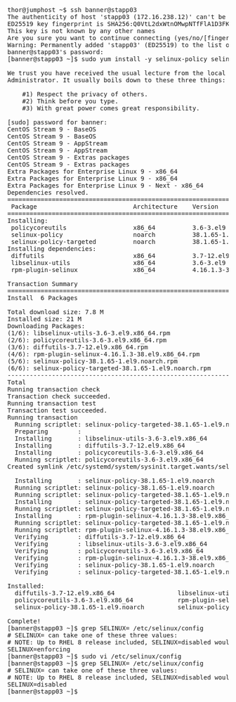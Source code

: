 <pre>
thor@jumphost ~$ ssh banner@stapp03
The authenticity of host 'stapp03 (172.16.238.12)' can't be established.
ED25519 key fingerprint is SHA256:Q0VtL2dxWtnOMwpNTfFlA1D3FK6tWFaplCU3PWe+ulQ.
This key is not known by any other names
Are you sure you want to continue connecting (yes/no/[fingerprint])? yes
Warning: Permanently added 'stapp03' (ED25519) to the list of known hosts.
banner@stapp03's password: 
[banner@stapp03 ~]$ sudo yum install -y selinux-policy selinux-policy-targeted policycoreutils

We trust you have received the usual lecture from the local System
Administrator. It usually boils down to these three things:

    #1) Respect the privacy of others.
    #2) Think before you type.
    #3) With great power comes great responsibility.

[sudo] password for banner: 
CentOS Stream 9 - BaseOS                                           37 kB/s | 7.0 kB     00:00    
CentOS Stream 9 - BaseOS                                          3.8 MB/s | 8.8 MB     00:02    
CentOS Stream 9 - AppStream                                        41 kB/s | 7.5 kB     00:00    
CentOS Stream 9 - AppStream                                        26 MB/s |  25 MB     00:00    
CentOS Stream 9 - Extras packages                                  43 kB/s | 7.6 kB     00:00    
CentOS Stream 9 - Extras packages                                  77 kB/s |  19 kB     00:00    
Extra Packages for Enterprise Linux 9 - x86_64                    120 kB/s |  35 kB     00:00    
Extra Packages for Enterprise Linux 9 - x86_64                     15 MB/s |  20 MB     00:01    
Extra Packages for Enterprise Linux 9 - Next - x86_64              83 kB/s |  24 kB     00:00    
Dependencies resolved.
==================================================================================================
 Package                          Architecture    Version                   Repository       Size
==================================================================================================
Installing:
 policycoreutils                  x86_64          3.6-3.el9                 baseos          239 k
 selinux-policy                   noarch          38.1.65-1.el9             baseos           42 k
 selinux-policy-targeted          noarch          38.1.65-1.el9             baseos          6.9 M
Installing dependencies:
 diffutils                        x86_64          3.7-12.el9                baseos          397 k
 libselinux-utils                 x86_64          3.6-3.el9                 baseos          190 k
 rpm-plugin-selinux               x86_64          4.16.1.3-38.el9           baseos           16 k

Transaction Summary
==================================================================================================
Install  6 Packages

Total download size: 7.8 M
Installed size: 21 M
Downloading Packages:
(1/6): libselinux-utils-3.6-3.el9.x86_64.rpm                      819 kB/s | 190 kB     00:00    
(2/6): policycoreutils-3.6-3.el9.x86_64.rpm                       920 kB/s | 239 kB     00:00    
(3/6): diffutils-3.7-12.el9.x86_64.rpm                            1.4 MB/s | 397 kB     00:00    
(4/6): rpm-plugin-selinux-4.16.1.3-38.el9.x86_64.rpm              159 kB/s |  16 kB     00:00    
(5/6): selinux-policy-38.1.65-1.el9.noarch.rpm                    339 kB/s |  42 kB     00:00    
(6/6): selinux-policy-targeted-38.1.65-1.el9.noarch.rpm            16 MB/s | 6.9 MB     00:00    
--------------------------------------------------------------------------------------------------
Total                                                             9.1 MB/s | 7.8 MB     00:00     
Running transaction check
Transaction check succeeded.
Running transaction test
Transaction test succeeded.
Running transaction
  Running scriptlet: selinux-policy-targeted-38.1.65-1.el9.noarch                             1/1 
  Preparing        :                                                                          1/1 
  Installing       : libselinux-utils-3.6-3.el9.x86_64                                        1/6 
  Installing       : diffutils-3.7-12.el9.x86_64                                              2/6 
  Installing       : policycoreutils-3.6-3.el9.x86_64                                         3/6 
  Running scriptlet: policycoreutils-3.6-3.el9.x86_64                                         3/6 
Created symlink /etc/systemd/system/sysinit.target.wants/selinux-autorelabel-mark.service → /usr/lib/systemd/system/selinux-autorelabel-mark.service.

  Installing       : selinux-policy-38.1.65-1.el9.noarch                                      4/6 
  Running scriptlet: selinux-policy-38.1.65-1.el9.noarch                                      4/6 
  Running scriptlet: selinux-policy-targeted-38.1.65-1.el9.noarch                             5/6 
  Installing       : selinux-policy-targeted-38.1.65-1.el9.noarch                             5/6 
  Running scriptlet: selinux-policy-targeted-38.1.65-1.el9.noarch                             5/6 
  Installing       : rpm-plugin-selinux-4.16.1.3-38.el9.x86_64                                6/6 
  Running scriptlet: selinux-policy-targeted-38.1.65-1.el9.noarch                             6/6 
  Running scriptlet: rpm-plugin-selinux-4.16.1.3-38.el9.x86_64                                6/6 
  Verifying        : diffutils-3.7-12.el9.x86_64                                              1/6 
  Verifying        : libselinux-utils-3.6-3.el9.x86_64                                        2/6 
  Verifying        : policycoreutils-3.6-3.el9.x86_64                                         3/6 
  Verifying        : rpm-plugin-selinux-4.16.1.3-38.el9.x86_64                                4/6 
  Verifying        : selinux-policy-38.1.65-1.el9.noarch                                      5/6 
  Verifying        : selinux-policy-targeted-38.1.65-1.el9.noarch                             6/6 

Installed:
  diffutils-3.7-12.el9.x86_64                 libselinux-utils-3.6-3.el9.x86_64                   
  policycoreutils-3.6-3.el9.x86_64            rpm-plugin-selinux-4.16.1.3-38.el9.x86_64           
  selinux-policy-38.1.65-1.el9.noarch         selinux-policy-targeted-38.1.65-1.el9.noarch        

Complete!
[banner@stapp03 ~]$ grep SELINUX= /etc/selinux/config
# SELINUX= can take one of these three values:
# NOTE: Up to RHEL 8 release included, SELINUX=disabled would also
SELINUX=enforcing
[banner@stapp03 ~]$ sudo vi /etc/selinux/config
[banner@stapp03 ~]$ grep SELINUX= /etc/selinux/config
# SELINUX= can take one of these three values:
# NOTE: Up to RHEL 8 release included, SELINUX=disabled would also
SELINUX=disabled
[banner@stapp03 ~]$ 
</pre>
